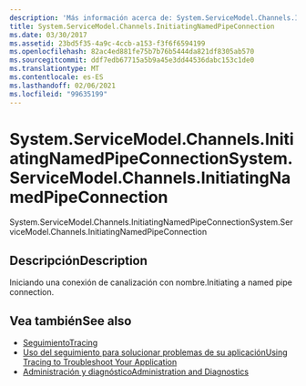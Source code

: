 ```yaml
---
description: 'Más información acerca de: System.ServiceModel.Channels.InitiatingNamedPipeConnection'
title: System.ServiceModel.Channels.InitiatingNamedPipeConnection
ms.date: 03/30/2017
ms.assetid: 23bd5f35-4a9c-4ccb-a153-f3f6f6594199
ms.openlocfilehash: 82ac4ed881fe75b7b76b5444da821df8305ab570
ms.sourcegitcommit: ddf7edb67715a5b9a45e3dd44536dabc153c1de0
ms.translationtype: MT
ms.contentlocale: es-ES
ms.lasthandoff: 02/06/2021
ms.locfileid: "99635199"
---
```

# <a name="systemservicemodelchannelsinitiatingnamedpipeconnection"></a><span data-ttu-id="48abd-103">System.ServiceModel.Channels.InitiatingNamedPipeConnection</span><span class="sxs-lookup"><span data-stu-id="48abd-103">System.ServiceModel.Channels.InitiatingNamedPipeConnection</span></span>

<span data-ttu-id="48abd-104">System.ServiceModel.Channels.InitiatingNamedPipeConnection</span><span class="sxs-lookup"><span data-stu-id="48abd-104">System.ServiceModel.Channels.InitiatingNamedPipeConnection</span></span>  
  
## <a name="description"></a><span data-ttu-id="48abd-105">Descripción</span><span class="sxs-lookup"><span data-stu-id="48abd-105">Description</span></span>  

 <span data-ttu-id="48abd-106">Iniciando una conexión de canalización con nombre.</span><span class="sxs-lookup"><span data-stu-id="48abd-106">Initiating a named pipe connection.</span></span>  
  
## <a name="see-also"></a><span data-ttu-id="48abd-107">Vea también</span><span class="sxs-lookup"><span data-stu-id="48abd-107">See also</span></span>

- [<span data-ttu-id="48abd-108">Seguimiento</span><span class="sxs-lookup"><span data-stu-id="48abd-108">Tracing</span></span>](index.md)
- [<span data-ttu-id="48abd-109">Uso del seguimiento para solucionar problemas de su aplicación</span><span class="sxs-lookup"><span data-stu-id="48abd-109">Using Tracing to Troubleshoot Your Application</span></span>](using-tracing-to-troubleshoot-your-application.md)
- [<span data-ttu-id="48abd-110">Administración y diagnóstico</span><span class="sxs-lookup"><span data-stu-id="48abd-110">Administration and Diagnostics</span></span>](../index.md)
